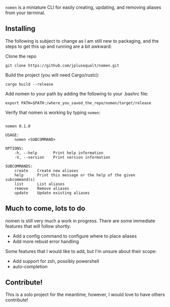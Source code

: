 `nomen` is a miniature CLI for easily creating, updating, and removing aliases from your terminal.

## Installing
The following is subject to change as I am still new to packaging, and the steps to get this up and running are a bit awkward:

Clone the repo

`git clone https://github.com/jplusequalt/nomen.git`

Build the project (you will need Cargo/rustc):

`cargo build --release`

Add nomen to your path by adding the following to your .bashrc file:

`export PATH=$PATH:/where_you_saved_the_repo/nomen/target/release`

Verify that nomen is working by typing `nomen`:

```

nomen 0.1.0

USAGE:
    nomen <SUBCOMMAND>

OPTIONS:
    -h, --help       Print help information
    -V, --version    Print version information

SUBCOMMANDS:
    create    Create new aliases
    help      Print this message or the help of the given subcommand(s)
    list      List aliases
    remove    Remove aliases
    update    Update existing aliases
```

## Much to come, lots to do
nomen is still very much a work in progress. There are some immediate features that will follow shortly:
- Add a config command to configure where to place aliases
- Add more rebust error handling

Some features that I would like to add, but I'm unsure about their scope:
- Add support for zsh, possibly powershell
- auto-completion

## Contribute!
This is a solo project for the meantime, however, I would love to have others contribute!

